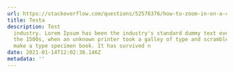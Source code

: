 ```yaml
---
url: https://stackoverflow.com/questions/52576376/how-to-zoom-in-on-a-complex-svg-structure
title: Testa
description: Test
  industry. Lorem Ipsum has been the industry's standard dummy text ever since
  the 1500s, when an unknown printer took a galley of type and scrambled it to
  make a type specimen book. It has survived n
date: 2021-01-14T12:02:38.146Z
metadata: ''
---
```


